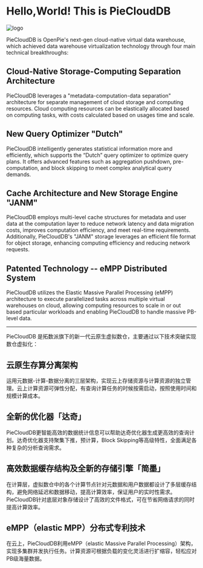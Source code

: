 # Hello,World! This is PieCloudDB

![logo](https://app.pieclouddb.com/logo_normal.png)

PieCloudDB is OpenPie's next-gen cloud-native virtual data warehouse, which achieved data warehouse virtualization technology through four main technical breakthroughs:

## Cloud-Native Storage-Computing Separation Architecture

PieCloudDB leverages a "metadata-computation-data separation" architecture for separate management of cloud storage and computing resources. Cloud computing resources can be elastically allocated based on computing tasks, with costs calculated based on usages time and scale.

## New Query Optimizer "Dutch"

PieCloudDB intelligently generates statistical information more and efficiently, which supports the “Dutch” query optimizer to optimize query plans. It offers advanced features such as aggregation pushdown, pre-computation, and block skipping to meet complex analytical query demands.

## Cache Architecture and New Storage Engine "JANM"

PieCloudDB employs multi-level cache structures for metadata and user data at the computation layer to reduce network latency and data migration costs, improves computation efficiency, and meet real-time requirements. Additionally, PieCloudDB's "JANM" storage leverages an efficient file format for object storage, enhancing computing efficiency and reducing network requests.

## Patented Technology -- eMPP Distributed System

PieCloudDB utilizes the Elastic Massive Parallel Processing (eMPP) architecture to execute parallelized tasks across multiple virtual warehouses on cloud, allowing computing resources to scale in or out based particular workloads and enabling PieCloudDB to handle massive PB-level data.

---

PieCloudDB 是拓数派旗下的新一代云原生虚拟数仓，主要通过以下技术突破实现数仓虚拟化：

## 云原生存算分离架构

运用元数据-计算-数据分离的三层架构，实现云上存储资源与计算资源的独立管理。云上计算资源可弹性分配，有查询计算任务的时候按需启动，按照使用时间和规模计算成本。

## 全新的优化器「达奇」

PieCloudDB更智能高效的数据统计信息可以帮助达奇优化器生成更高效的查询计划。达奇优化器支持聚集下推，预计算，Block Skipping等高级特性，全面满足各种复杂的分析查询需求。

## 高效数据缓存结构及全新的存储引擎「简墨」

在计算层，虚拟数仓中的各个计算节点针对元数据和用户数据都设计了多层缓存结构，避免网络延迟和数据移动，提高计算效率，保证用户的实时性需求。PieCloudDB针对底层对象存储设计了高效的文件格式，可在节省网络请求的同时提高计算效率。

## eMPP（elastic MPP）分布式专利技术

在云上，PieCloudDB利用eMPP（elastic Massive Parallel Processing）架构，实现多集群并发执行任务。计算资源可根据负载的变化灵活进行扩缩容，轻松应对PB级海量数据。
